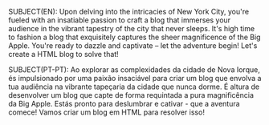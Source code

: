 SUBJECT(EN):
Upon delving into the intricacies of New York City, you're fueled with an insatiable passion to craft a blog that immerses your audience in the vibrant tapestry of the city that never sleeps. It's high time to fashion a blog that exquisitely captures the sheer magnificence of the Big Apple. You're ready to dazzle and captivate – let the adventure begin! Let's create a HTML blog to solve that!

SUBJECT(PT-PT):
Ao explorar as complexidades da cidade de Nova Iorque, és impulsionado por uma paixão insaciável para criar um blog que envolva a tua audiência na vibrante tapeçaria da cidade que nunca dorme. É altura de desenvolver um blog que capte de forma requintada a pura magnificência da Big Apple. Estás pronto para deslumbrar e cativar - que a aventura comece! Vamos criar um blog em HTML para resolver isso!